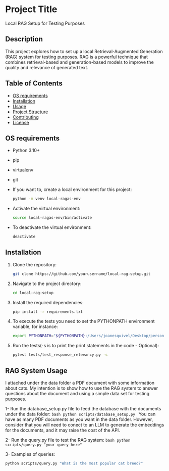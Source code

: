 # Project Title

Local RAG Setup for Testing Purposes

## Description

This project explores how to set up a local Retrieval-Augmented Generation (RAG) system for testing purposes. RAG is a powerful technique that combines retrieval-based and generation-based models to improve the quality and relevance of generated text.

## Table of Contents

- [OS requirements](#requirements)
- [Installation](#installation)
- [Usage](#usage)
- [Project Structure](#project-structure)
- [Contributing](#contributing)
- [License](#license)


## OS requirements

- Python 3.10+
- pip
- virtualenv
- git

- If you want to, create a local environment for this project:
    ```bash
    python -m venv local-ragas-env
    ```

- Activate the virtual environment:
    ```bash
    source local-ragas-env/bin/activate
    ```

- To deactivate the virtual environment:
    ```bash
    deactivate
    ```

## Installation

1. Clone the repository:
    ```bash
    git clone https://github.com/yourusername/local-rag-setup.git
    ```
2. Navigate to the project directory:
    ```bash
    cd local-rag-setup
    ```
3. Install the required dependencies:
    ```bash
    pip install -r requirements.txt
    ```

4. To execute the tests you need to set the PYTHONPATH environment variable, for instance:
    ```bash
    export PYTHONPATH="${PYTHONPATH}:/Users/joanesquivel/Desktop/personalRag"
    ```

5. Run the tests(-s is to print the print statements in the code - Optional):
    ```bash
    pytest tests/test_response_relevancy.py -s
    ```


## RAG System Usage

I attached under the data folder a PDF document with some information about cats. My intention is to show how to use the RAG system to answer questions about the document and using a simple data set for testing purposes.

1- Run the database_setup.py file to feed the database with the documents under the data folder:
    ```bash
    python scripts/database_setup.py
    ```
You can have as many PDF documents as you want in the data folder. However, consider that you will need to conect to an LLM to generate the embeddings for the documents, and it may raise the cost of the API.

2- Run the query.py file to test the RAG system:
    ```bash
    python scripts/query.py "your query here"
    ```

3- Examples of queries:

```bash
python scripts/query.py "What is the most popular cat breed?"
```




